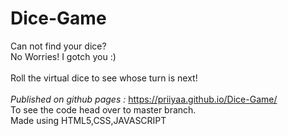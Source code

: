 # Dice-Game
Can not find your dice?
<br>
No Worries! I gotch you :)
<br><br>
Roll the virtual dice to see whose turn is next!<br><br>
_Published on github pages :_
https://priiyaa.github.io/Dice-Game/
<br>
To see the code head over to master branch.<br>
Made using HTML5,CSS,JAVASCRIPT
